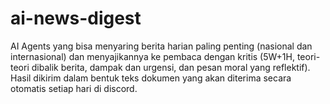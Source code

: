 # ai-news-digest
AI Agents yang bisa menyaring berita harian paling penting (nasional dan internasional) dan menyajikannya ke pembaca dengan kritis (5W+1H, teori-teori dibalik berita, dampak dan urgensi, dan pesan moral yang reflektif). Hasil dikirim dalam bentuk teks dokumen yang akan diterima secara otomatis setiap hari di discord.

